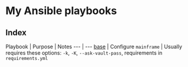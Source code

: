 # My Ansible playbooks

## Index

Playbook | Purpose | Notes
--- | ---
[base](mainframe/) | Configure `mainframe` | Usually requires these options: `-k`, `-K`, `--ask-vault-pass`, requirements in `requirements.yml`
